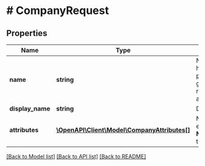 # # CompanyRequest

## Properties

Name | Type | Description | Notes
------------ | ------------- | ------------- | -------------
**name** | **string** | Name of the company. See &lt;a href&#x3D;\&quot;https://docs.apigee.com/api-platform/reference/naming-guidelines\&quot;&gt;naming restrictions&lt;/a&gt;. Required when creating a company. | [optional]
**display_name** | **string** | Display name for the company. | [optional]
**attributes** | [**\OpenAPI\Client\Model\CompanyAttributes[]**](CompanyAttributes.md) | Name/value formatted attributes used to extend the default company profile. **Note**: With Apigee Edge for Public Cloud, the custom attribute limit is 18. | [optional]

[[Back to Model list]](../../README.md#models) [[Back to API list]](../../README.md#endpoints) [[Back to README]](../../README.md)
